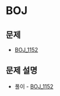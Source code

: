 # BOJ

## 문제

- [BOJ_1152](https://www.acmicpc.net/problem/1152)

## 문제 설명

- 풀이 - [BOJ_1152](https://github.com/Meantint/Baekjoon/tree/master/Bronze%20II/BOJ_1152)

